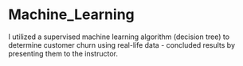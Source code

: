 # Machine_Learning
I utilized a supervised machine learning algorithm (decision tree) to determine customer churn using real-life data - concluded results by presenting them to the instructor.
